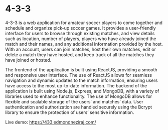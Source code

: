 # 4-3-3
4-3-3 is a web application for amateur soccer players to come together and schedule and organize pick-up soccer games. It provides a user-friendly interface for users to browse through existing matches, and view details such as location, number of players, players who have already joined the match and their names, and any additional information provided by the host. With an account, users can join matches, host their own matches, edit or delete a match they have hosted, and keep track of all the matches they have joined or hosted.

The frontend of the application is built using ReactJS, providing a smooth and responsive user interface. The use of ReactJS allows for seamless navigation and dynamic updates to the match information, ensuring users have access to the most up-to-date information. The backend of the application is built using Node.js, Express, and MongoDB, with a variety of libraries used to enhance functionality. The use of MongoDB allows for flexible and scalable storage of the users’ and matches’ data. User authentication and authorization are handled securely using the Bcrypt library to ensure the protection of users’ sensitive information.

Live demo: https://433.edmondneziraj.com/
